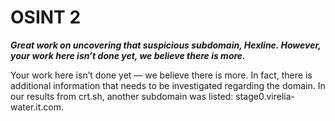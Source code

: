 # OSINT 2

***Great work on uncovering that suspicious subdomain, Hexline. However, your work here isn’t done yet, we believe there is more.***

Your work here isn’t done yet — we believe there is more. In fact, there is additional information that needs to be investigated regarding the domain. In our results from crt.sh, another subdomain was listed: stage0.virelia-water.it.com.

